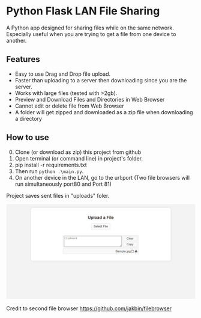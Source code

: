 # Python Flask LAN File Sharing
A Python app designed for sharing files while on the same network. Especially useful when you are trying to get a file from one device to another.



## Features
- Easy to use Drag and Drop file upload.
- Faster than uploading to a server then downloading since you are the server.
- Works with large files (tested with >2gb).
- Preview and Download Files and Directories in Web Browser
- Cannot edit or delete file from Web Browser
- A folder will get zipped and downloaded as a zip file when downloading a directory



## How to use
0. Clone (or download as zip) this project from github
0. Open terminal (or command line) in project's folder.
0. pip install -r requirements.txt
0. Then run ```python .\main.py```.
0. On another device in the LAN, go to the url:port (Two file browsers will run simultaneously port80 and Port 81)



Project saves sent files in "uploads" foler. 



![Screenshot](https://raw.githubusercontent.com/zitlem/PFshare/master/uploads/Sample.jpg)

Credit to second file browser https://github.com/jakbin/filebrowser 